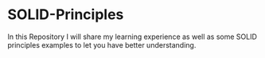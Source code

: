 # SOLID-Principles
In this Repository I will share my learning experience as well as some SOLID principles examples to let you have better understanding.
